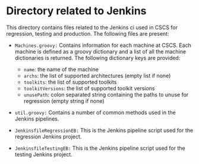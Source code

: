 # Directory related to Jenkins

This directory contains files related to the Jenkins ci used in CSCS for regression, testing and production. The following files are present:

* `Machines.groovy:` Contains information for each machine at CSCS. Each machine is defined as a groovy dictionary and a list of all the machine dictionaries is returned. The following dictionary keys are provided:

    * `name`: the name of the machine
    * `archs`: the list of supported architectures (empty list if none)
    * `toolkits`: the list of supported toolkits
    * `toolkitVersions`: the list of supported toolkit versions
    * `unusePath`: colon separated string containing the paths to unuse for regression (empty string if none)

* `util.groovy:` Contains a number of common methods used in the Jenkins pipelines.

* `JenkinsfileRegressionEB:` This is the Jenkins pipeline script used for the regression Jenkins project.

* `JenkinsfileTestingEB:` This is the Jenkins pipeline script used for the testing Jenkins project.

